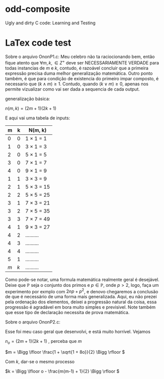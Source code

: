 # odd-composite
Ugly and dirty C code: Learning and Testing



# LaTex code test

Sobre o arquivo OnonP1.c: Meu celebro não ta raciocionando bem, então fique atento que $\forall m, k, \in Z^{+}$ deve ser NECESSARIAMENTE VERDADE para todas instancias de
$m$ e $k$, contudo, é razoável concluir que a primeira expressão precisa duma melhor generalização matemática. Outro ponto também, é que para condição de existencia do primeiro impar
composto, é necessario que $(k \land m) \geq 1$. Contudo, quando $(k \lor m) \geq 0$, apenas nos permite vizualizar como vai ser dada a sequencia de cada output.

generalização básica:

$n(m, k) = (2m + 1)(2k + 1)$


E aqui vai uma tabela de inputs: 

| m | k | N(m, k)         |
|---|---|-----------------|
| 0 | 0 | 1 × 1 = 1       |
| 1 | 0 | 3 × 1 = 3       |
| 2 | 0 | 5 × 1 = 5        |
| 3 | 0 | 7 × 1 = 7        |
| 4 | 0 | 9 × 1 = 9        |
| 1 | 1 | 3 × 3 = 9        |
| 2 | 1 | 5 × 3 = 15       |
| 2 | 2 | 5 × 5 = 25       |
| 3 | 1 | 7 × 3 = 21       |
| 3 | 2 | 7 × 5 = 35       |
| 3 | 3 | 7 × 7 = 49       |
| 4 | 1 | 9 × 3 = 27       |
| 4 | 2 | ..........       |
| 4 | 3 | ..........       |
| 4 | 4 | ..........       |
| 5 | 1 | ..........       |
| $m$ | $k$ |  ..........  |

Como pode-se notar, uma formula matemática realmente geral é desejável. Deixe que $\mathbb{P}$ seja o conjunto dos primos e $p \in \mathbb{P}$, onde $p > 2$, logo,
faça um experimento por exmplo com $2np + p^{2}$, e denovo chegaremos a conclusão de que é necessário de uma forma mais generalizada. Aqui, eu não prezei pela 
ordenação dos elementos, deixei a progressão natural da coisa, essa progressão é agradável em bora muito simples e previsivel. Note também que esse tipo de declaração necessita de prova matemática.



Sobre o arquivo OnonP2.c:

Esse foi meu caso geral que desenvolvi, e está muito horrível. Vejamos

$n_{o} = (2m + 1)(2k+ 1)$ , perceba que $m$ 

$m = \Bigg  \lfloor  \frac{1 + \sqrt{1 + 8o}}{2}  \Bigg \rfloor $

Com $k$, dar-se o mesmo processo

$k = \Bigg  \lfloor  o - \frac{m(m-1) + 1}{2}  \Bigg \rfloor $





